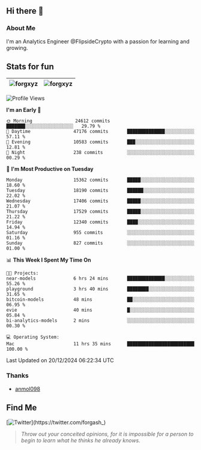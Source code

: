## Hi there 👋

### About Me

I'm an Analytics Engineer @FlipsideCrypto with a passion for learning and growing.
  
## Stats for fun

| <img align="center" src="https://github-readme-streak-stats.herokuapp.com/?user=forgxyz&theme=tokyonight" alt="forgxyz" /> | <img align="center" src="https://github-readme-stats.vercel.app/api?username=forgxyz&theme=tokyonight&show_icons=true" alt="forgxyz" /> |
| ------------- |------------- |


<!--START_SECTION:waka-->
![Profile Views](http://img.shields.io/badge/Profile%20Views-0-blue)

**I'm an Early 🐤** 

```text
🌞 Morning                24612 commits       ███████░░░░░░░░░░░░░░░░░░   29.79 % 
🌆 Daytime                47176 commits       ██████████████░░░░░░░░░░░   57.11 % 
🌃 Evening                10583 commits       ███░░░░░░░░░░░░░░░░░░░░░░   12.81 % 
🌙 Night                  238 commits         ░░░░░░░░░░░░░░░░░░░░░░░░░   00.29 % 
```
📅 **I'm Most Productive on Tuesday** 

```text
Monday                   15362 commits       █████░░░░░░░░░░░░░░░░░░░░   18.60 % 
Tuesday                  18190 commits       ██████░░░░░░░░░░░░░░░░░░░   22.02 % 
Wednesday                17406 commits       █████░░░░░░░░░░░░░░░░░░░░   21.07 % 
Thursday                 17529 commits       █████░░░░░░░░░░░░░░░░░░░░   21.22 % 
Friday                   12340 commits       ████░░░░░░░░░░░░░░░░░░░░░   14.94 % 
Saturday                 955 commits         ░░░░░░░░░░░░░░░░░░░░░░░░░   01.16 % 
Sunday                   827 commits         ░░░░░░░░░░░░░░░░░░░░░░░░░   01.00 % 
```


📊 **This Week I Spent My Time On** 

```text
🐱‍💻 Projects: 
near-models              6 hrs 24 mins       ██████████████░░░░░░░░░░░   55.26 % 
playground               3 hrs 40 mins       ████████░░░░░░░░░░░░░░░░░   31.65 % 
bitcoin-models           48 mins             ██░░░░░░░░░░░░░░░░░░░░░░░   06.95 % 
evie                     40 mins             █░░░░░░░░░░░░░░░░░░░░░░░░   05.84 % 
bi-analytics-models      2 mins              ░░░░░░░░░░░░░░░░░░░░░░░░░   00.30 % 

💻 Operating System: 
Mac                      11 hrs 35 mins      █████████████████████████   100.00 % 
```


 Last Updated on 20/12/2024 06:22:34 UTC
<!--END_SECTION:waka-->

### Thanks
 - [anmol098](https://github.com/anmol098/waka-readme-stats/)
  
## Find Me
[![Twitter](https://img.shields.io/twitter/url/https/twitter.com/forgash_.svg?style=social&label=Follow%20%40forgash_)](https://twitter.com/forgash_)


> *Throw out your conceited opinions, for it is impossible for a person to begin to learn what he thinks he already knows.* 
